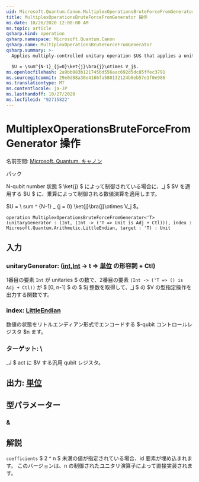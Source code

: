 ```yaml
---
uid: Microsoft.Quantum.Canon.MultiplexOperationsBruteForceFromGenerator
title: MultiplexOperationsBruteForceFromGenerator 操作
ms.date: 10/26/2020 12:00:00 AM
ms.topic: article
qsharp.kind: operation
qsharp.namespace: Microsoft.Quantum.Canon
qsharp.name: MultiplexOperationsBruteForceFromGenerator
qsharp.summary: >-
  Applies multiply-controlled unitary operation $U$ that applies a unitary $V_j$ when controlled by n-qubit number state $\ket{j}$.

  $U = \sum^{N-1}_{j=0}\ket{j}\bra{j}\otimes V_j$.
ms.openlocfilehash: 2a9bb083b121745bd556aac692d5dc85ffec3791
ms.sourcegitcommit: 29e0d88a30e4166fa580132124b0eb57e1f0e986
ms.translationtype: MT
ms.contentlocale: ja-JP
ms.lasthandoff: 10/27/2020
ms.locfileid: "92715822"
---
```

# <a name="multiplexoperationsbruteforcefromgenerator-operation"></a>MultiplexOperationsBruteForceFromGenerator 操作

名前空間: [Microsoft. Quantum. キャノン](xref:Microsoft.Quantum.Canon)

パック [](https://nuget.org/packages/)


N-qubit number 状態 $ \ket{j} $ によって制御されている場合に、_j $ $V を適用する $U $ に、乗算によって制御される数値演算を適用します。

$U = \ sum ^ {N-1} _ {j = 0} \ket{j}\bra{j}\otimes V_j $。

```qsharp
operation MultiplexOperationsBruteForceFromGenerator<'T> (unitaryGenerator : (Int, (Int -> ('T => Unit is Adj + Ctl))), index : Microsoft.Quantum.Arithmetic.LittleEndian, target : 'T) : Unit
```


## <a name="input"></a>入力

### <a name="unitarygenerator--intint---t--unit-adj--ctl"></a>unitaryGenerator: ([int](xref:microsoft.quantum.lang-ref.int),[Int](xref:microsoft.quantum.lang-ref.int) -> t => [単位](xref:microsoft.quantum.lang-ref.unit) の形容詞 + Ctl)

1番目の要素 `Int` が unitaries $ の数で、2番目の要素 `(Int -> ('T => () is Adj + Ctl))` が $ [0, n-1] $ の $ $j 整数を取得して、_j $ の $V の型指定操作を出力する関数です。


### <a name="index--littleendian"></a>index: [LittleEndian](xref:Microsoft.Quantum.Arithmetic.LittleEndian)

数値の状態をリトルエンディアン形式でエンコードする $-qubit コントロールレジスタ $n ます。


### <a name="target--t"></a>ターゲット: \

_J $ act に $V する汎用 qubit レジスタ。



## <a name="output--unit"></a>出力: [単位](xref:microsoft.quantum.lang-ref.unit)



## <a name="type-parameters"></a>型パラメーター

### <a name="t"></a>&



## <a name="remarks"></a>解説

`coefficients` $ 2 ^ n $ 未満の値が指定されている場合、id 要素が埋め込まれます。 このバージョンは、n の制御されたユニタリ演算子によって直接実装されます。